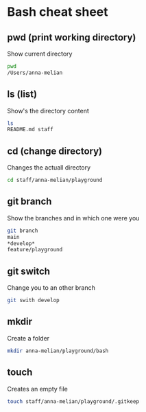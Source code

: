 # Bash cheat sheet

## pwd (print working directory)

Show current directory

```sh
pwd
/Users/anna-melian

```

## ls (list)

Show's the directory content

```sh
ls
README.md staff
```

## cd (change directory)

Changes the actuall directory

```sh
cd staff/anna-melian/playground
```

## git branch

Show the branches and in which one were you

```sh
git branch
main
*develop*
feature/playground
```

## git switch

Change you to an other branch

```sh
git swith develop
```

## mkdir

Create a folder

```sh
mkdir anna-melian/playground/bash
```

## touch

Creates an empty file

```sh
touch staff/anna-melian/playground/.gitkeep
```

## 

